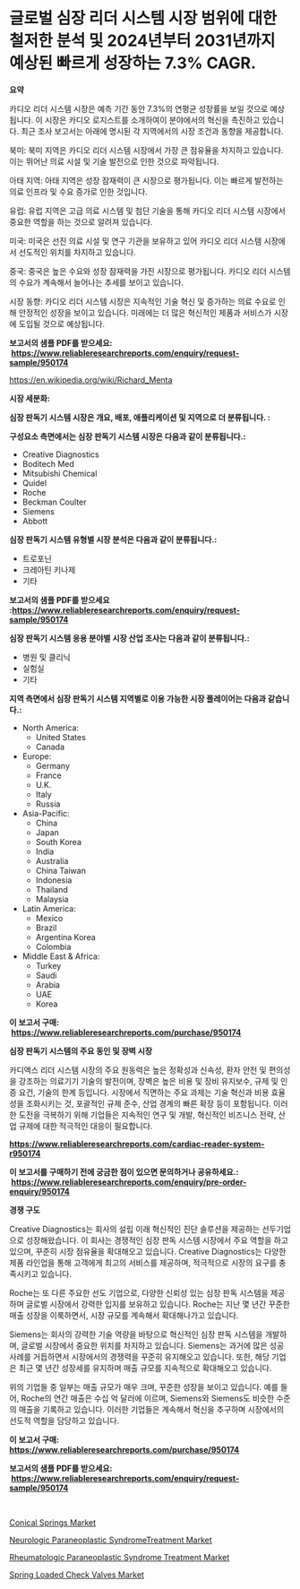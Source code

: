 <p><h1>글로벌 심장 리더 시스템 시장 범위에 대한 철저한 분석 및 2024년부터 2031년까지 예상된 빠르게 성장하는 7.3% CAGR.</h1></p><p><strong>요약</strong></p>
<p><p>카디오 리더 시스템 시장은 예측 기간 동안 7.3%의 연평균 성장률을 보일 것으로 예상됩니다. 이 시장은 카디오 로지스트를 소개하여이 분야에서의 혁신을 촉진하고 있습니다. 최근 조사 보고서는 아래에 명시된 각 지역에서의 시장 조건과 동향을 제공합니다.</p><p>북미: 북미 지역은 카디오 리더 시스템 시장에서 가장 큰 점유율을 차지하고 있습니다. 이는 뛰어난 의료 시설 및 기술 발전으로 인한 것으로 파악됩니다.</p><p>아태 지역: 아태 지역은 성장 잠재력이 큰 시장으로 평가됩니다. 이는 빠르게 발전하는 의료 인프라 및 수요 증가로 인한 것입니다.</p><p>유럽: 유럽 지역은 고급 의료 시스템 및 첨단 기술을 통해 카디오 리더 시스템 시장에서 중요한 역할을 하는 것으로 알려져 있습니다.</p><p>미국: 미국은 선진 의료 시설 및 연구 기관을 보유하고 있어 카디오 리더 시스템 시장에서 선도적인 위치를 차지하고 있습니다.</p><p>중국: 중국은 높은 수요와 성장 잠재력을 가진 시장으로 평가됩니다. 카디오 리더 시스템의 수요가 계속해서 늘어나는 추세를 보이고 있습니다.</p><p>시장 동향: 카디오 리더 시스템 시장은 지속적인 기술 혁신 및 증가하는 의료 수요로 인해 안정적인 성장을 보이고 있습니다. 미래에는 더 많은 혁신적인 제품과 서비스가 시장에 도입될 것으로 예상됩니다.</p></p>
<p><strong>보고서의 샘플 PDF를 받으세요: &nbsp;<a href="https://www.reliableresearchreports.com/enquiry/request-sample/950174">https://www.reliableresearchreports.com/enquiry/request-sample/950174</a></strong></p>
<p><a href="https://en.wikipedia.org/wiki/Richard_Menta">https://en.wikipedia.org/wiki/Richard_Menta</a></p>
<p><strong>시장 세분화:</strong></p>
<p><strong> 심장 판독기 시스템 시장은 개요, 배포, 애플리케이션 및 지역으로 더 분류됩니다. :</strong></p>
<p><strong>구성요소 측면에서는 심장 판독기 시스템 시장은 다음과 같이 분류됩니다.:</strong></p>
<p><ul><li>Creative Diagnostics</li><li>Boditech Med</li><li>Mitsubishi Chemical</li><li>Quidel</li><li>Roche</li><li>Beckman Coulter</li><li>Siemens</li><li>Abbott</li></ul></p>
<p><strong> 심장 판독기 시스템 유형별 시장 분석은 다음과 같이 분류됩니다.:</strong></p>
<p><ul><li>트로포닌</li><li>크레아틴 키나제</li><li>기타</li></ul></p>
<p><strong>보고서의 샘플 PDF를 받으세요 :<a href="https://www.reliableresearchreports.com/enquiry/request-sample/950174">https://www.reliableresearchreports.com/enquiry/request-sample/950174</a></strong></p>
<p><strong> 심장 판독기 시스템 응용 분야별 시장 산업 조사는 다음과 같이 분류됩니다.:</strong></p>
<p><ul><li>병원 및 클리닉</li><li>실험실</li><li>기타</li></ul></p>
<p><strong>지역 측면에서 심장 판독기 시스템 지역별로 이용 가능한 시장 플레이어는 다음과 같습니다.:</strong></p>
<p><ul>
    <li>
        North America:
        <ul>
            <li>United States</li>
            <li>Canada</li>
        </ul>
    </li>
    <li>
        Europe:
        <ul>
            <li>Germany</li>
            <li>France</li>
            <li>U.K.</li>
            <li>Italy</li>
            <li>Russia</li>
        </ul>
    </li>
    <li>
        Asia-Pacific:
        <ul>
            <li>China</li>
            <li>Japan</li>
            <li>South Korea</li>
            <li>India</li>
            <li>Australia</li>
            <li>China Taiwan</li>
            <li>Indonesia</li>
            <li>Thailand</li>
            <li>Malaysia</li>
        </ul>
    </li>
    <li>
        Latin America:
        <ul>
            <li>Mexico</li>
            <li>Brazil</li>
            <li>Argentina Korea</li>
            <li>Colombia</li>
        </ul>
    </li>
    <li>
        Middle East & Africa:
        <ul>
            <li>Turkey</li>
            <li>Saudi</li>
            <li>Arabia</li>
            <li>UAE</li>
            <li>Korea</li>
        </ul>
    </li>
    </ul></p>
<p><strong>이 보고서 구매: &nbsp;<a href="https://www.reliableresearchreports.com/purchase/950174">https://www.reliableresearchreports.com/purchase/950174</a></strong></p>
<p><strong>심장 판독기 시스템의 주요 동인 및 장벽 시장</strong></p>
<p><p>카디액스 리더 시스템 시장의 주요 원동력은 높은 정확성과 신속성, 환자 안전 및 편의성을 강조하는 의료기기 기술의 발전이며, 장벽은 높은 비용 및 장비 유지보수, 규제 및 인증 요건, 기술의 한계 등입니다. 시장에서 직면하는 주요 과제는 기술 혁신과 비용 효율성을 조화시키는 것, 포괄적인 규제 준수, 산업 경계의 빠른 확장 등이 포함됩니다. 이러한 도전을 극복하기 위해 기업들은 지속적인 연구 및 개발, 혁신적인 비즈니스 전략, 산업 규제에 대한 적극적인 대응이 필요합니다.</p></p>
<p><strong><a href="https://www.reliableresearchreports.com/cardiac-reader-system-r950174">https://www.reliableresearchreports.com/cardiac-reader-system-r950174</a></strong></p>
<p><strong>이 보고서를 구매하기 전에 궁금한 점이 있으면 문의하거나 공유하세요.: &nbsp;<a href="https://www.reliableresearchreports.com/enquiry/pre-order-enquiry/950174">https://www.reliableresearchreports.com/enquiry/pre-order-enquiry/950174</a></strong></p>
<p><strong>경쟁 구도</strong></p>
<p><p>Creative Diagnostics는 회사의 설립 이래 혁신적인 진단 솔루션을 제공하는 선두기업으로 성장해왔습니다. 이 회사는 경쟁적인 심장 판독 시스템 시장에서 주요 역할을 하고 있으며, 꾸준히 시장 점유율을 확대해오고 있습니다. Creative Diagnostics는 다양한 제품 라인업을 통해 고객에게 최고의 서비스를 제공하며, 적극적으로 시장의 요구를 충족시키고 있습니다.</p><p>Roche는 또 다른 주요한 선도 기업으로, 다양한 신뢰성 있는 심장 판독 시스템을 제공하며 글로벌 시장에서 강력한 입지를 보유하고 있습니다. Roche는 지난 몇 년간 꾸준한 매출 성장을 이룩하면서, 시장 규모를 계속해서 확대해나가고 있습니다.</p><p>Siemens는 회사의 강력한 기술 역량을 바탕으로 혁신적인 심장 판독 시스템을 개발하며, 글로벌 시장에서 중요한 위치를 차지하고 있습니다. Siemens는 과거에 많은 성공 사례를 거듭하면서 시장에서의 경쟁력을 꾸준히 유지해오고 있습니다. 또한, 해당 기업은 최근 몇 년간 성장세를 유지하며 매출 규모를 지속적으로 확대해오고 있습니다.</p><p>위의 기업들 중 일부는 매출 규모가 매우 크며, 꾸준한 성장을 보이고 있습니다. 예를 들어, Roche의 연간 매출은 수십 억 달러에 이르며, Siemens와 Siemens도 비슷한 수준의 매출을 기록하고 있습니다. 이러한 기업들은 계속해서 혁신을 추구하며 시장에서의 선도적 역할을 담당하고 있습니다.</p></p>
<p><strong>이 보고서 구매: &nbsp; <a href="https://www.reliableresearchreports.com/purchase/950174">https://www.reliableresearchreports.com/purchase/950174</a></strong></p>
<p><strong>보고서의 샘플 PDF를 받으세요: &nbsp;<a href="https://www.reliableresearchreports.com/enquiry/request-sample/950174">https://www.reliableresearchreports.com/enquiry/request-sample/950174</a></strong><strong></strong></p>
<p>&nbsp;</p>
<p><p><a href="https://github.com/wrwgzwbr35/Market-Research-Report-List-1/blob/main/conical-springs-market.md">Conical Springs Market</a></p><p><a href="https://issuu.com/reportprime-2/docs/neurologic-paraneoplastic-syndrometreatment-market">Neurologic Paraneoplastic SyndromeTreatment Market</a></p><p><a href="https://issuu.com/reportprime-2/docs/rheumatologic-paraneoplastic-syndrome-treatment-ma">Rheumatologic Paraneoplastic Syndrome Treatment Market</a></p><p><a href="https://github.com/sifatuddin25/Market-Research-Report-List-1/blob/main/spring-loaded-check-valves-market.md">Spring Loaded Check Valves Market</a></p></p>
